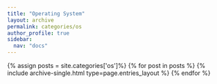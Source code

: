 ```yaml
---
title: "Operating System"
layout: archive
permalink: categories/os
author_profile: true
sidebar:
  nav: "docs"
---
```


{% assign posts = site.categories['os']%} {% for post in posts %} {% include archive-single.html type=page.entries_layout %} {% endfor %}